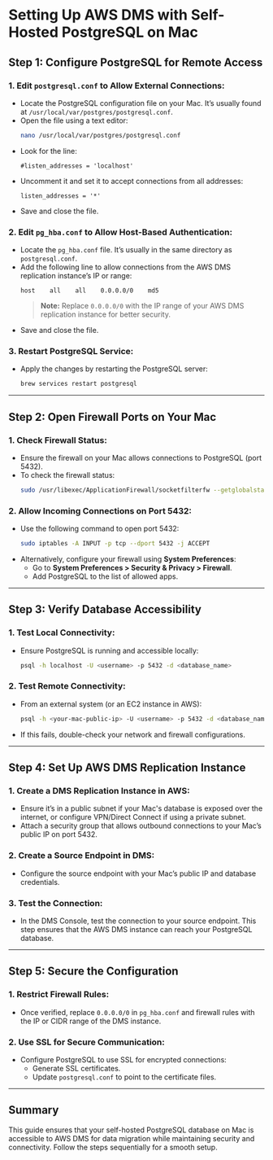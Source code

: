
# Setting Up AWS DMS with Self-Hosted PostgreSQL on Mac

## Step 1: Configure PostgreSQL for Remote Access

### 1. Edit `postgresql.conf` to Allow External Connections:
- Locate the PostgreSQL configuration file on your Mac. It’s usually found at `/usr/local/var/postgres/postgresql.conf`.
- Open the file using a text editor:
  ```bash
  nano /usr/local/var/postgres/postgresql.conf
  ```
- Look for the line:
  ```
  #listen_addresses = 'localhost'
  ```
- Uncomment it and set it to accept connections from all addresses:
  ```
  listen_addresses = '*'
  ```
- Save and close the file.

### 2. Edit `pg_hba.conf` to Allow Host-Based Authentication:
- Locate the `pg_hba.conf` file. It’s usually in the same directory as `postgresql.conf`.
- Add the following line to allow connections from the AWS DMS replication instance’s IP or range:
  ```
  host    all    all    0.0.0.0/0    md5
  ```
  > **Note:** Replace `0.0.0.0/0` with the IP range of your AWS DMS replication instance for better security.
- Save and close the file.

### 3. Restart PostgreSQL Service:
- Apply the changes by restarting the PostgreSQL server:
  ```bash
  brew services restart postgresql
  ```

---

## Step 2: Open Firewall Ports on Your Mac

### 1. Check Firewall Status:
- Ensure the firewall on your Mac allows connections to PostgreSQL (port 5432).
- To check the firewall status:
  ```bash
  sudo /usr/libexec/ApplicationFirewall/socketfilterfw --getglobalstate
  ```

### 2. Allow Incoming Connections on Port 5432:
- Use the following command to open port 5432:
  ```bash
  sudo iptables -A INPUT -p tcp --dport 5432 -j ACCEPT
  ```
- Alternatively, configure your firewall using **System Preferences**:
  - Go to **System Preferences > Security & Privacy > Firewall**.
  - Add PostgreSQL to the list of allowed apps.

---

## Step 3: Verify Database Accessibility

### 1. Test Local Connectivity:
- Ensure PostgreSQL is running and accessible locally:
  ```bash
  psql -h localhost -U <username> -p 5432 -d <database_name>
  ```

### 2. Test Remote Connectivity:
- From an external system (or an EC2 instance in AWS):
  ```bash
  psql -h <your-mac-public-ip> -U <username> -p 5432 -d <database_name>
  ```
- If this fails, double-check your network and firewall configurations.

---

## Step 4: Set Up AWS DMS Replication Instance

### 1. Create a DMS Replication Instance in AWS:
- Ensure it’s in a public subnet if your Mac's database is exposed over the internet, or configure VPN/Direct Connect if using a private subnet.
- Attach a security group that allows outbound connections to your Mac’s public IP on port 5432.

### 2. Create a Source Endpoint in DMS:
- Configure the source endpoint with your Mac’s public IP and database credentials.

### 3. Test the Connection:
- In the DMS Console, test the connection to your source endpoint. This step ensures that the AWS DMS instance can reach your PostgreSQL database.

---

## Step 5: Secure the Configuration

### 1. Restrict Firewall Rules:
- Once verified, replace `0.0.0.0/0` in `pg_hba.conf` and firewall rules with the IP or CIDR range of the DMS instance.

### 2. Use SSL for Secure Communication:
- Configure PostgreSQL to use SSL for encrypted connections:
  - Generate SSL certificates.
  - Update `postgresql.conf` to point to the certificate files.

---

## Summary

This guide ensures that your self-hosted PostgreSQL database on Mac is accessible to AWS DMS for data migration while maintaining security and connectivity. Follow the steps sequentially for a smooth setup.
